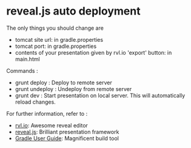 # reveal.js auto deployment

The only things you should change are
- tomcat site url: in gradle.properties
- tomcat port: in gradle.properties
- contents of your presentation given by rvl.io 'export' button: in main.html

Commands :

- grunt deploy : Deploy to remote server
- grunt undeploy : Undeploy from remote server
- grunt dev : Start presentation on local server.
This will automatically reload changes.

For further information, refer to :
- [rvl.io](http://www.rvl.io/): Awesome reveal editor
- [reveal.js](https://github.com/hakimel/reveal.js/): Brilliant presentation framework
- [Gradle User Guide](http://www.gradle.org/docs/current/userguide/userguide_single.html): Magnificent build tool 
